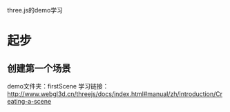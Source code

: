 three.js的demo学习

# 起步
## 创建第一个场景
demo文件夹：firstScene
学习链接：http://www.webgl3d.cn/threejs/docs/index.html#manual/zh/introduction/Creating-a-scene